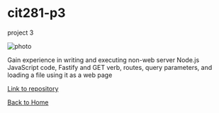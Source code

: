 # cit281-p3
project 3

<img src="https://images.unsplash.com/photo-1516116216624-53e697fedbea?ixlib=rb-4.0.3&ixid=M3wxMjA3fDB8MHxwaG90by1wYWdlfHx8fGVufDB8fHx8fA%3D%3D&auto=format&fit=crop&w=1228&q=80" alt="photo">

Gain experience in writing and executing non-web server Node.js JavaScript code, Fastify and GET verb, routes, query parameters, and loading a file using it as a web page

[Link to repository](https://github.com/adalinew/cit281-p3)

[Back to Home](https://adalinew.github.io/CIT-281/)
